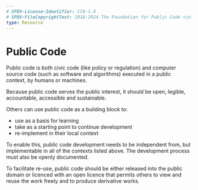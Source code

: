 ```yaml
---
# SPDX-License-Identifier: CC0-1.0
# SPDX-FileCopyrightText: 2018-2024 The Foundation for Public Code <info@publiccode.net>
type: Resource
---
```


# Public Code

Public code is both civic code (like policy or regulation) and computer source code (such as software and algorithms) executed in a public context, by humans or machines.

Because public code serves the public interest, it should be open, legible, accountable, accessible and sustainable.

Others can use public code as a building block to:

* use as a basis for learning
* take as a starting point to continue development
* re-implement in their local context

To enable this, public code development needs to be independent from, but implementable in all of the contexts listed above. The development process must also be openly documented.

To facilitate re-use, public code should be either released into the public domain or licenced with an open licence that permits others to view and reuse the work freely and to produce derivative works.
